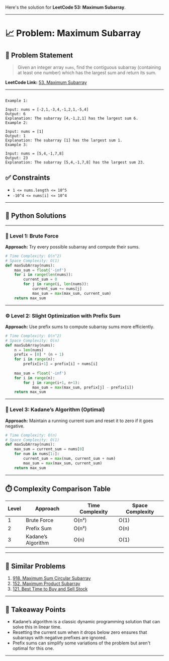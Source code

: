 Here's the solution for **LeetCode 53: Maximum Subarray**.

---

# 📈 Problem: Maximum Subarray

## 📘 Problem Statement

> Given an integer array `nums`, find the contiguous subarray (containing at least one number) which has the largest sum and return its sum.

**LeetCode Link:** [53. Maximum Subarray](https://leetcode.com/problems/maximum-subarray/)

---

```

Example 1:

Input: nums = [-2,1,-3,4,-1,2,1,-5,4]
Output: 6
Explanation: The subarray [4,-1,2,1] has the largest sum 6.
Example 2:

Input: nums = [1]
Output: 1
Explanation: The subarray [1] has the largest sum 1.
Example 3:

Input: nums = [5,4,-1,7,8]
Output: 23
Explanation: The subarray [5,4,-1,7,8] has the largest sum 23.

```

## ✅ Constraints

- `1 <= nums.length <= 10^5`
- `-10^4 <= nums[i] <= 10^4`

---

## 🧠 Python Solutions

---

### 🧪 Level 1: Brute Force

**Approach:** Try every possible subarray and compute their sums.

```python
# Time Complexity: O(n^2)
# Space Complexity: O(1)
def maxSubArray(nums):
    max_sum = float('-inf')
    for i in range(len(nums)):
        current_sum = 0
        for j in range(i, len(nums)):
            current_sum += nums[j]
            max_sum = max(max_sum, current_sum)
    return max_sum
```

---

### ⚙️ Level 2: Slight Optimization with Prefix Sum

**Approach:** Use prefix sums to compute subarray sums more efficiently.

```python
# Time Complexity: O(n^2)
# Space Complexity: O(n)
def maxSubArray(nums):
    n = len(nums)
    prefix = [0] * (n + 1)
    for i in range(n):
        prefix[i+1] = prefix[i] + nums[i]
    
    max_sum = float('-inf')
    for i in range(n):
        for j in range(i+1, n+1):
            max_sum = max(max_sum, prefix[j] - prefix[i])
    return max_sum
```

---

### 🚀 Level 3: Kadane’s Algorithm (Optimal)

**Approach:** Maintain a running current sum and reset it to zero if it goes negative.

```python
# Time Complexity: O(n)
# Space Complexity: O(1)
def maxSubArray(nums):
    max_sum = current_sum = nums[0]
    for num in nums[1:]:
        current_sum = max(num, current_sum + num)
        max_sum = max(max_sum, current_sum)
    return max_sum
```

---

## ⏱️ Complexity Comparison Table

| Level | Approach                          | Time Complexity | Space Complexity |
|-------|-----------------------------------|-----------------|------------------|
| 1     | Brute Force                       | O(n²)           | O(1)             |
| 2     | Prefix Sum                        | O(n²)           | O(n)             |
| 3     | Kadane’s Algorithm                | O(n)            | O(1)             |

---

## 🔗 Similar Problems

1. [918. Maximum Sum Circular Subarray](https://leetcode.com/problems/maximum-sum-circular-subarray/)
2. [152. Maximum Product Subarray](https://leetcode.com/problems/maximum-product-subarray/)
3. [121. Best Time to Buy and Sell Stock](https://leetcode.com/problems/best-time-to-buy-and-sell-stock/)

---

## 📌 Takeaway Points

- Kadane’s algorithm is a classic dynamic programming solution that can solve this in linear time.
- Resetting the current sum when it drops below zero ensures that subarrays with negative prefixes are ignored.
- Prefix sums can simplify some variations of the problem but aren't optimal for this one.

---

